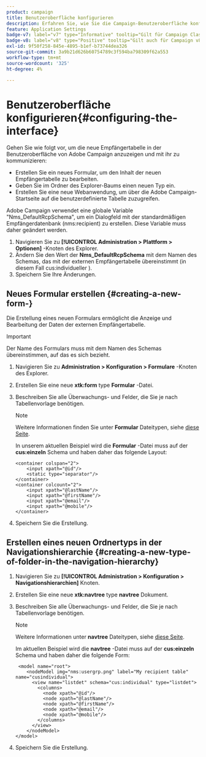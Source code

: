 ```yaml
---
product: campaign
title: Benutzeroberfläche konfigurieren
description: Erfahren Sie, wie Sie die Campaign-Benutzeroberfläche konfigurieren
feature: Application Settings
badge-v7: label="v7" type="Informative" tooltip="Gilt für Campaign Classic v7"
badge-v8: label="v8" type="Positive" tooltip="Gilt auch für Campaign v8"
exl-id: 9f50f258-845e-4895-b1ef-b73744dea326
source-git-commit: 3a9b21d626b60754789c3f594ba798309f62a553
workflow-type: tm+mt
source-wordcount: '325'
ht-degree: 4%

---
```


# Benutzeroberfläche konfigurieren{#configuring-the-interface}



Gehen Sie wie folgt vor, um die neue Empfängertabelle in der Benutzeroberfläche von Adobe Campaign anzuzeigen und mit ihr zu kommunizieren:

* Erstellen Sie ein neues Formular, um den Inhalt der neuen Empfängertabelle zu bearbeiten.
* Geben Sie im Ordner des Explorer-Baums einen neuen Typ ein.
* Erstellen Sie eine neue Webanwendung, um über die Adobe Campaign-Startseite auf die benutzerdefinierte Tabelle zuzugreifen.

Adobe Campaign verwendet eine globale Variable &quot;Nms_DefaultRcpSchema&quot;, um ein Dialogfeld mit der standardmäßigen Empfängerdatenbank (nms:recipient) zu erstellen. Diese Variable muss daher geändert werden.

1. Navigieren Sie zu **[!UICONTROL Administration > Plattform > Optionen]** -Knoten des Explorer.
1. Ändern Sie den Wert der **Nms_DefaultRcpSchema** mit dem Namen des Schemas, das mit der externen Empfängertabelle übereinstimmt (in diesem Fall cus:individueller ).
1. Speichern Sie Ihre Änderungen.

## Neues Formular erstellen {#creating-a-new-form-}

Die Erstellung eines neuen Formulars ermöglicht die Anzeige und Bearbeitung der Daten der externen Empfängertabelle.

>[!IMPORTANT]
>
>Der Name des Formulars muss mit dem Namen des Schemas übereinstimmen, auf das es sich bezieht.

1. Navigieren Sie zu **Administration > Konfiguration > Formulare** -Knoten des Explorer.
1. Erstellen Sie eine neue **xtk:form** type **Formular** -Datei.
1. Beschreiben Sie alle Überwachungs- und Felder, die Sie je nach Tabellenvorlage benötigen.

   >[!NOTE]
   >
   >Weitere Informationen finden Sie unter **Formular** Dateitypen, siehe [diese Seite](../../configuration/using/identifying-a-form.md).

   In unserem aktuellen Beispiel wird die **Formular** -Datei muss auf der **cus:einzeln** Schema und haben daher das folgende Layout:

   ```
   <container colspan="2">
       <input xpath="@id"/>
       <static type="separator"/>
   </container>
   <container colcount="2">
       <input xpath="@lastName"/>
       <input xpath="@firstName"/>
       <input xpath="@email"/>
       <input xpath="@mobile"/>
   </container> 
   ```

1. Speichern Sie die Erstellung.

## Erstellen eines neuen Ordnertyps in der Navigationshierarchie {#creating-a-new-type-of-folder-in-the-navigation-hierarchy}

1. Navigieren Sie zu **[!UICONTROL Administration > Konfiguration > Navigationshierarchien]** Knoten.
1. Erstellen Sie eine neue **xtk:navtree** type **navtree** Dokument.
1. Beschreiben Sie alle Überwachungs- und Felder, die Sie je nach Tabellenvorlage benötigen.

   >[!NOTE]
   >
   >Weitere Informationen unter **navtree** Dateitypen, siehe [diese Seite](../../platform/using/adobe-campaign-explorer.md#about-navigation-hierarchy).

   Im aktuellen Beispiel wird die **navtree** -Datei muss auf der **cus:einzeln** Schema und haben daher die folgende Form:

   ```
    <model name="root">
       <nodeModel img="nms:usergrp.png" label="My recipient table" name="cusindividual">
         <view name="listdet" schema="cus:individual" type="listdet">
           <columns>
             <node xpath="@id"/>
             <node xpath="@lastName"/>
             <node xpath="@firstName"/>
             <node xpath="@email"/>
             <node xpath="@mobile"/>
           </columns>
         </view>
       </nodeModel>
   </model>
   ```

1. Speichern Sie die Erstellung.
